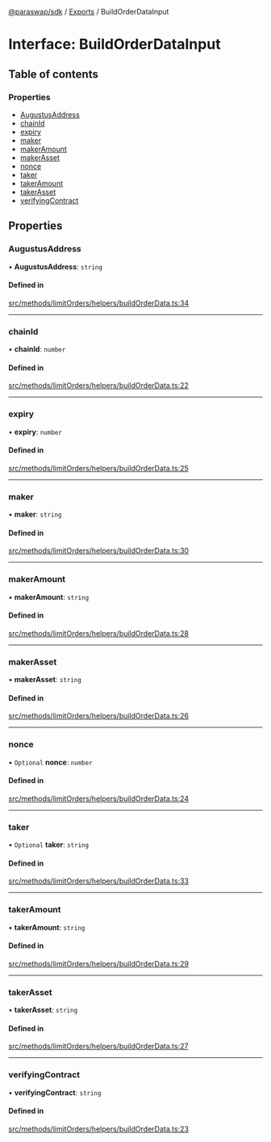 [@paraswap/sdk](../README.md) / [Exports](../modules.md) / BuildOrderDataInput

# Interface: BuildOrderDataInput

## Table of contents

### Properties

- [AugustusAddress](BuildOrderDataInput.md#augustusaddress)
- [chainId](BuildOrderDataInput.md#chainid)
- [expiry](BuildOrderDataInput.md#expiry)
- [maker](BuildOrderDataInput.md#maker)
- [makerAmount](BuildOrderDataInput.md#makeramount)
- [makerAsset](BuildOrderDataInput.md#makerasset)
- [nonce](BuildOrderDataInput.md#nonce)
- [taker](BuildOrderDataInput.md#taker)
- [takerAmount](BuildOrderDataInput.md#takeramount)
- [takerAsset](BuildOrderDataInput.md#takerasset)
- [verifyingContract](BuildOrderDataInput.md#verifyingcontract)

## Properties

### AugustusAddress

• **AugustusAddress**: `string`

#### Defined in

[src/methods/limitOrders/helpers/buildOrderData.ts:34](https://github.com/paraswap/paraswap-sdk-limit-orders/blob/fix/tests-misc/src/methods/limitOrders/helpers/buildOrderData.ts#L34)

___

### chainId

• **chainId**: `number`

#### Defined in

[src/methods/limitOrders/helpers/buildOrderData.ts:22](https://github.com/paraswap/paraswap-sdk-limit-orders/blob/fix/tests-misc/src/methods/limitOrders/helpers/buildOrderData.ts#L22)

___

### expiry

• **expiry**: `number`

#### Defined in

[src/methods/limitOrders/helpers/buildOrderData.ts:25](https://github.com/paraswap/paraswap-sdk-limit-orders/blob/fix/tests-misc/src/methods/limitOrders/helpers/buildOrderData.ts#L25)

___

### maker

• **maker**: `string`

#### Defined in

[src/methods/limitOrders/helpers/buildOrderData.ts:30](https://github.com/paraswap/paraswap-sdk-limit-orders/blob/fix/tests-misc/src/methods/limitOrders/helpers/buildOrderData.ts#L30)

___

### makerAmount

• **makerAmount**: `string`

#### Defined in

[src/methods/limitOrders/helpers/buildOrderData.ts:28](https://github.com/paraswap/paraswap-sdk-limit-orders/blob/fix/tests-misc/src/methods/limitOrders/helpers/buildOrderData.ts#L28)

___

### makerAsset

• **makerAsset**: `string`

#### Defined in

[src/methods/limitOrders/helpers/buildOrderData.ts:26](https://github.com/paraswap/paraswap-sdk-limit-orders/blob/fix/tests-misc/src/methods/limitOrders/helpers/buildOrderData.ts#L26)

___

### nonce

• `Optional` **nonce**: `number`

#### Defined in

[src/methods/limitOrders/helpers/buildOrderData.ts:24](https://github.com/paraswap/paraswap-sdk-limit-orders/blob/fix/tests-misc/src/methods/limitOrders/helpers/buildOrderData.ts#L24)

___

### taker

• `Optional` **taker**: `string`

#### Defined in

[src/methods/limitOrders/helpers/buildOrderData.ts:33](https://github.com/paraswap/paraswap-sdk-limit-orders/blob/fix/tests-misc/src/methods/limitOrders/helpers/buildOrderData.ts#L33)

___

### takerAmount

• **takerAmount**: `string`

#### Defined in

[src/methods/limitOrders/helpers/buildOrderData.ts:29](https://github.com/paraswap/paraswap-sdk-limit-orders/blob/fix/tests-misc/src/methods/limitOrders/helpers/buildOrderData.ts#L29)

___

### takerAsset

• **takerAsset**: `string`

#### Defined in

[src/methods/limitOrders/helpers/buildOrderData.ts:27](https://github.com/paraswap/paraswap-sdk-limit-orders/blob/fix/tests-misc/src/methods/limitOrders/helpers/buildOrderData.ts#L27)

___

### verifyingContract

• **verifyingContract**: `string`

#### Defined in

[src/methods/limitOrders/helpers/buildOrderData.ts:23](https://github.com/paraswap/paraswap-sdk-limit-orders/blob/fix/tests-misc/src/methods/limitOrders/helpers/buildOrderData.ts#L23)
